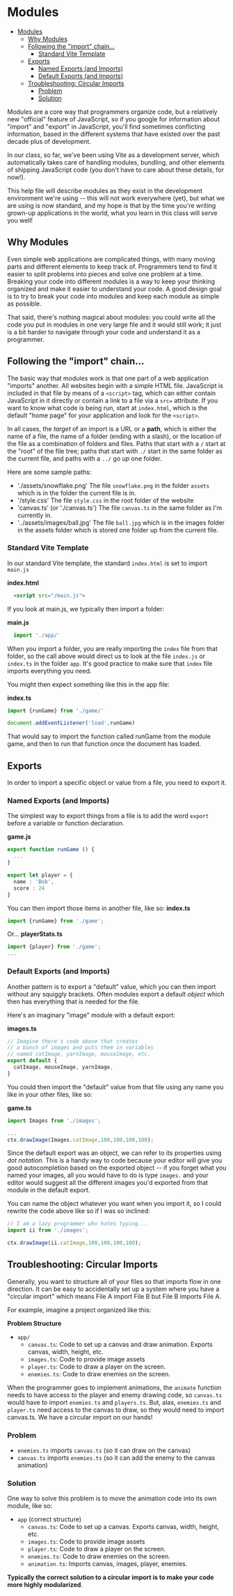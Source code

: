 # Modules
- [Modules](#modules)
  - [Why Modules](#why-modules)
  - [Following the "import" chain...](#following-the-import-chain)
    - [Standard Vite Template](#standard-vite-template)
  - [Exports](#exports)
    - [Named Exports (and Imports)](#named-exports-and-imports)
    - [Default Exports (and Imports)](#default-exports-and-imports)
  - [Troubleshooting: Circular Imports](#troubleshooting-circular-imports)
    - [Problem](#problem)
    - [Solution](#solution)

Modules are a core way that programmers organize code, but a relatively new "official" feature of JavaScript, so if you google for information about "import" and "export" in JavaScript, you'll find sometimes conflicting information, based in the different systems that have existed over the past decade plus of development.

In our class, so far, we've been using Vite as a development server, which automatically takes care of handling modules, bundling, and other elements of shipping JavaScript code (you don't have to care about these details, for now!).

This help file will describe modules as they exist in the development environment we're using -- this will not work everywhere (yet), but what we are using is now standard, and my hope is that by the time you're writing grown-up applications in the world, what you learn in this class will serve you well!

## Why Modules

Even simple web applications are complicated things, with many moving parts and different elements to keep track of. Programmers tend to find it easier to split problems into pieces and solve one problem at a time. Breaking your code into different modules is a way to keep your thinking organized and make it easier to understand your code. A good design goal is to try to break your code into modules and keep each module as simple as possible.

That said, there's nothing magical about modules: you could write all the code you put in modules in one very large file and it would still work; it just is a bit harder to navigate through your code and understand it as a programmer.

## Following the "import" chain...

The basic way that modules work is that one part of a web application "imports" another. All websites begin with a simple HTML file. JavaScript is included in that file by means of a `<script>` tag, which can either contain JavaScript in it directly or contain a link to a file via a `src=` attribute. If you want to know what code is being run, start at `index.html`, which is the default "home page" for your application and look for the `<script>`. 

In all cases, the *target* of an import is a URL or a **path**, which is either the name of a file, the name of a folder (ending with a slash), or the location of the file as a combination of folders and files. Paths that start with a `/` start at the "root" of the file tree; paths that start with `./` start in the same folder as the current file, and paths with a `../` go *up* one folder.

Here are some sample paths:
- './assets/snowflake.png'  The file `snowflake.png` in the folder `assets` which is in the folder the current file is in.
- '/style.css'  The file `style.css` in the root folder of the website
- 'canvas.ts' (or './canvas.ts') The file `canvas.ts` in the same folder as I'm currently in.
- '../assets/images/ball.jpg' The file `ball.jpg` which is in the images folder in the assets folder which is stored one folder up from the current file.

### Standard Vite Template

In our standard Vite template, the standard `index.html` is set to import `main.js`

**index.html**
```html
  <script src="/main.js">
```

If you look at main.js, we typically then import a folder:

**main.js**
```javascript
  import './app/'
```

When you import a folder, you are really importing the `index` file from that folder, so the call above would direct us to look at the file `index.js` or `index.ts` in the folder `app`. It's good practice to make sure that `index` file imports everything you need.

You might then expect something like this in the app file:

**index.ts**
```typescript
import {runGame} from './game/'

document.addEventListener('load',runGame)
```

That would say to import the function called runGame from the module game, and then to run that function once the document has loaded.

## Exports

In order to import a specific object or value from a file, you need to export it.

### Named Exports (and Imports)

The simplest way to export things from a file is to add the word `export` before a variable or function declaration.

**game.js**
```typescript
export function runGame () {
  ...
}

export let player = {
  name : 'Bob',
  score : 24
}
```

You can then import those items in another file, like so:
**index.ts**
```typescript
import {runGame} from './game';
```

Or...
**playerStats.ts**
```typescript
import {player} from './game';
...
```

### Default Exports (and Imports)

Another pattern is to export a "default" value, which you can then import without any squiggly brackets. Often modules export a default *object* which then has everything that is needed for the file.

Here's an imaginary "image" module with a default export:

**images.ts**
```typescript
// Imagine there's code above that creates 
// a bunch of images and puts them in variables
// named catImage, yarnImage, mouseImage, etc.
export default {
  catImage, mouseImage, yarnImage, 
}
```

You could then import the "default" value from that file using any name you like in your other files, like so:

**game.ts**
```typescript
import Images from './images';

...
ctx.drawImage(Images.catImage,100,100,100,100);
```

Since the default export was an object, we can refer to its properties using *dot notation.* This is a handy way to code because your editor will give you good autocompletion based on the exported object -- if you forget what you named your images, all you would have to do is type `images.` and your editor would suggest all the different images you'd exported from that module in the default export.

You can name the object whatever you want when you import it, so I could rewrite the code above like so if I was so inclined:

```typescript
// I am a lazy programmer who hates typing...
import ii from './images';

ctx.drawImage(ii.catImage,100,100,100,100);
```

## Troubleshooting: Circular Imports

Generally, you want to structure all of your files so that imports flow in one direction. It can be easy to accidentally set up a system where you have a "circular import" which means File A import File B but File B imports File A.

For example, imagine a project organized like this:

**Problem Structure**
- `app/`
  - `canvas.ts`: Code to set up a canvas and draw animation. Exports canvas, width, height, etc.
  - `images.ts`: Code to provide image assets
  - `player.ts`: Code to draw a player on the screen.
  - `enemies.ts`: Code to draw enemies on the screen.
  
When the programmer goes to implement animations, the `animate` function needs to have access to the player and enemy drawing code, so `canvas.ts` would have to import `enemies.ts` and `players.ts`. But, alas, `enemies.ts` and `player.ts` need access to the canvas to draw, so they would need to import canvas.ts. We have a circular import on our hands!

### Problem

  - `enemies.ts` imports `canvas.ts` (so it can draw on the canvas)
  - `canvas.ts` imports `enemies.ts` (so it can add the enemy to the canvas animation)

### Solution
One way to solve this problem is to move the animation code into its own module, like so:

- `app` (correct structure)
  - `canvas.ts`: Code to set up a canvas. Exports canvas, width, height, etc.
  - `images.ts`: Code to provide image assets
  - `player.ts`: Code to draw a player on the screen.
  - `enemies.ts`: Code to draw enemies on the screen.
  - `animation.ts`: Imports canvas, images, player, enemies.

**Typically the correct solution to a circular import is to make your code more highly modularized**.





